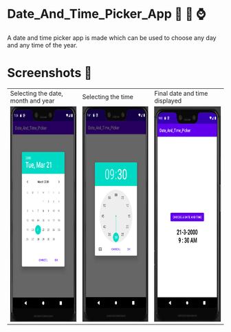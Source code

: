 # Date_And_Time_Picker_App 📆 📅 ⌚
A date and time picker app is made which can be used to choose any day and any time of the year.

# Screenshots 📸
<table>
  <tr>
    <td> Selecting the date, month and year </td>
    <td> Selecting the time </td>
    <td> Final date and time displayed </td>
  </tr>
  <tr>
    <td> <img src="https://github.com/Soumili-Ghosh3/Date_And_Time_Picker_App/blob/master/app/Screenshots/Date_Time_Pic_2.PNG" width="250" height="500"> </td>
    <td> <img src="https://github.com/Soumili-Ghosh3/Date_And_Time_Picker_App/blob/master/app/Screenshots/Date_Time_Pic_3.PNG" width="250" height="500"> </td>
    <td> <img src="https://github.com/Soumili-Ghosh3/Date_And_Time_Picker_App/blob/master/app/Screenshots/Date_Time_Pic.PNG" width="250" height="500"> </td>
  </tr>
  </table>
